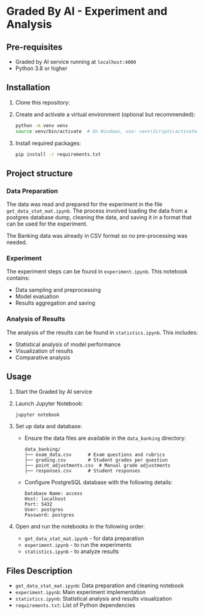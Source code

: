 # Graded By AI - Experiment and Analysis

## Pre-requisites
- Graded by AI service running at `localhost:4000`
- Python 3.8 or higher

## Installation

1. Clone this repository:

2. Create and activate a virtual environment (optional but recommended):
   ```bash
   python -m venv venv
   source venv/bin/activate  # On Windows, use: venv\Scripts\activate
   ```

3. Install required packages:
   ```bash
   pip install -r requirements.txt
   ```

## Project structure

### Data Preparation
The data was read and prepared for the experiment in the file `get_data_stat_mat.ipynb`. The process involved loading
the data from a postgres database dump, cleaning the data, and saving it in a format that can be used for the experiment.

The Banking data was already in CSV format so no pre-processing was needed.

### Experiment
The experiment steps can be found in `experiment.ipynb`. This notebook contains:
- Data sampling and preprocessing
- Model evaluation
- Results aggregation and saving

### Analysis of Results
The analysis of the results can be found in `statistics.ipynb`. This includes:
- Statistical analysis of model performance
- Visualization of results
- Comparative analysis

## Usage

1. Start the Graded by AI service

2. Launch Jupyter Notebook:
   ```bash
   jupyter notebook
   ```

3. Set up data and database:
   - Ensure the data files are available in the `data_banking` directory:
     ```
     data_banking/
     ├── exam_data.csv      # Exam questions and rubrics
     ├── grading.csv        # Student grades per question
     ├── point_adjustments.csv  # Manual grade adjustments
     ├── responses.csv      # Student responses
     ```
   - Configure PostgreSQL database with the following details:
     ```
     Database Name: access
     Host: localhost
     Port: 5432
     User: postgres
     Password: postgres
     ```

4. Open and run the notebooks in the following order:
   - `get_data_stat_mat.ipynb` - for data preparation
   - `experiment.ipynb` - to run the experiments
   - `statistics.ipynb` - to analyze results

## Files Description

- `get_data_stat_mat.ipynb`: Data preparation and cleaning notebook
- `experiment.ipynb`: Main experiment implementation
- `statistics.ipynb`: Statistical analysis and results visualization
- `requirements.txt`: List of Python dependencies